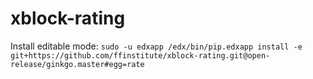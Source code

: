 # xblock-rating

Install editable mode:
```sudo -u edxapp /edx/bin/pip.edxapp install -e git+https://github.com/ffinstitute/xblock-rating.git@open-release/ginkgo.master#egg=rate```
